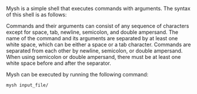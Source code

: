 Mysh is a simple shell that executes commands with arguments. The syntax of this shell is as follows:

Commands and their arguments can consist of any sequence of characters except for space, tab, newline, semicolon, and double ampersand.
The name of the command and its arguments are separated by at least one white space, which can be either a space or a tab character.
Commands are separated from each other by newline, semicolon, or double ampersand. When using semicolon or double ampersand, there must be at least one white space before and after the separator.

Mysh can be executed by running the following command:

<code>mysh input_file/<code>
